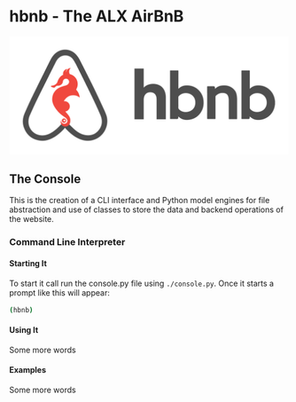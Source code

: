 # hbnb - The ALX AirBnB
![hbnb logo](hbnb.png)

## The Console
This is the creation of a CLI interface and Python model engines for file abstraction and use of classes to store the data and backend operations of the website.


### Command Line Interpreter
#### Starting It
To start it call run the console.py file using `./console.py`.
Once it starts a prompt like this will appear:

```bash
(hbnb)
```

#### Using It
Some more words

#### Examples
Some more words

```bash

```
